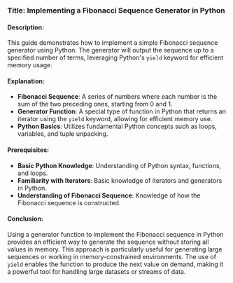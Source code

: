 ### Title: Implementing a Fibonacci Sequence Generator in Python

#### Description:
This guide demonstrates how to implement a simple Fibonacci sequence generator using Python. The generator will output the sequence up to a specified number of terms, leveraging Python's `yield` keyword for efficient memory usage.

#### Explanation:
- **Fibonacci Sequence**: A series of numbers where each number is the sum of the two preceding ones, starting from 0 and 1.
- **Generator Function**: A special type of function in Python that returns an iterator using the `yield` keyword, allowing for efficient memory use.
- **Python Basics**: Utilizes fundamental Python concepts such as loops, variables, and tuple unpacking.

#### Prerequisites:
- **Basic Python Knowledge**: Understanding of Python syntax, functions, and loops.
- **Familiarity with Iterators**: Basic knowledge of iterators and generators in Python.
- **Understanding of Fibonacci Sequence**: Knowledge of how the Fibonacci sequence is constructed.

#### Conclusion:
Using a generator function to implement the Fibonacci sequence in Python provides an efficient way to generate the sequence without storing all values in memory. This approach is particularly useful for generating large sequences or working in memory-constrained environments. The use of `yield` enables the function to produce the next value on demand, making it a powerful tool for handling large datasets or streams of data.
